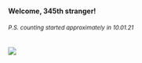 #### Welcome, 345th stranger!

###### <sup>P.S. counting started approximately in 10.01.21</sup>

<img src="https://kraftwerk28.pp.ua/vcnt.png"></img>
